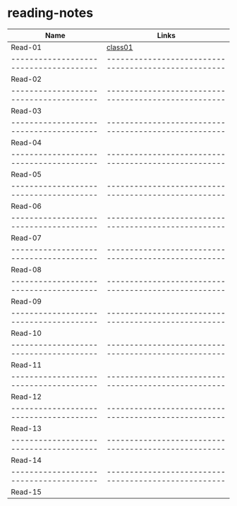 # reading-notes

Name                                  |  Links                                              
--------------------------------------|----------------------------------------------------
Read-01                               |  [class01]()                                                  
--------------------------------------|----------------------------------------------------
Read-02                               |                                                    
--------------------------------------|----------------------------------------------------
Read-03                               |                                                    
--------------------------------------|----------------------------------------------------
Read-04                               |                                                    
--------------------------------------|----------------------------------------------------
Read-05                               |                                                    
--------------------------------------|----------------------------------------------------
Read-06                               |                                                    
--------------------------------------|----------------------------------------------------
Read-07                               |                                                    
--------------------------------------|----------------------------------------------------
Read-08                               |                                                    
--------------------------------------|----------------------------------------------------
Read-09                               |                                                    
--------------------------------------|----------------------------------------------------
Read-10                               |                                                    
--------------------------------------|----------------------------------------------------
Read-11                               |                                                    
--------------------------------------|----------------------------------------------------
Read-12                               |                                                    
--------------------------------------|----------------------------------------------------
Read-13                               |                                                    
--------------------------------------|----------------------------------------------------
Read-14                               |                                                    
--------------------------------------|----------------------------------------------------
Read-15                               |                                                    
